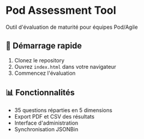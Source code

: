 # Pod Assessment Tool

Outil d'évaluation de maturité pour équipes Pod/Agile

## 🚀 Démarrage rapide

1. Clonez le repository
2. Ouvrez `index.html` dans votre navigateur
3. Commencez l'évaluation

## 📊 Fonctionnalités

- 35 questions réparties en 5 dimensions
- Export PDF et CSV des résultats
- Interface d'administration
- Synchronisation JSONBin

